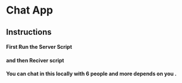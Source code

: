 # Chat App

## Instructions

#### First Run the Server Script
#### and then Reciver script

#### You can chat in this locally with 6 people and more depends on you .
